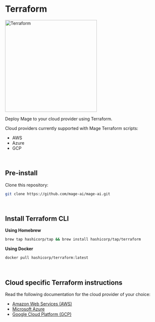 # Terraform

<img
  alt="Terraform"
  src="https://www.vectorlogo.zone/logos/terraformio/terraformio-ar21.png"
  width="300"
/>

Deploy Mage to your cloud provider using Terraform.

Cloud providers currently supported with Mage Terraform scripts:

- AWS
- Azure
- GCP

<br />

## Pre-install

Clone this repository:

```bash
git clone https://github.com/mage-ai/mage-ai.git
```

<br />

## Install Terraform CLI

<b>Using Homebrew</b>

```bash
brew tap hashicorp/tap && brew install hashicorp/tap/terraform
```

<b>Using Docker</b>

```bash
docker pull hashicorp/terraform:latest
```

<br />

## Cloud specific Terraform instructions

Read the following documentation for the cloud provider of your choice:

- [Amazon Web Services (AWS)](./AWS.md)
- [Microsoft Azure](./Azure.md)
- [Google Cloud Platform (GCP)](./GCP.md)

<br />
